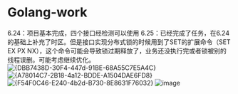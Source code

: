 # Golang-work
6.24：项目基本完成，四个接口经检测可以使用
6.25：已经完成了任务，在6.24的基础上补充了时区。但是接口实现分布式锁的时候用到了SET的扩展命令（SET EX PX NX），这个命令可能会导致锁过期释放了，业务还没执行完或者锁被别的线程误删。可能考虑继续优化。
![{DBB7438D-30F4-447d-91BE-68A55C7E5A4C}](https://github.com/nullitypeh/Golang-work/assets/159264792/3bbbd912-d7c0-4f00-bbcf-427024000862)
![{A78014C7-2B18-4a12-BDDE-A1504DAE6FD8}](https://github.com/nullitypeh/Golang-work/assets/159264792/76286858-9c16-4813-bb2b-d17d24813f6a)
![{F54F0C46-E240-4b2d-B730-8E8631F76032}](https://github.com/nullitypeh/Golang-work/assets/159264792/8526c06d-8f1d-4e59-b572-32fff8451539)
![image](https://github.com/nullitypeh/Golang-work/assets/159264792/d4000e93-c409-429f-83a9-d8b24f10ade8)
